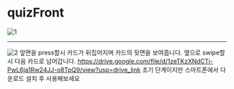 # quizFront
![1](https://github.com/jeonghawook/quizFront/assets/126029736/6291ff4e-02ed-4a55-bb73-05ce405dd9e2)


---
![2](https://github.com/jeonghawook/quizFront/assets/126029736/7f098233-5e0a-40ce-a689-4bd475eaa445)
앞면을 press할시 카드가 뒤집어지며 카드의 뒷면을 보여줍니다. 옆으로 swipe할시 다음 카드로 넘어갑니다.
https://drive.google.com/file/d/1zeTKzXNdCTi-PwL6ja1Rw24JJ-o8TpQ9/view?usp=drive_link
초기 단계이지만 스마트폰에서 다운로드 설치 후 사용해보세요
